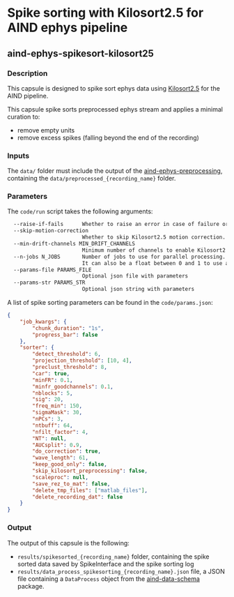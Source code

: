 # Spike sorting with Kilosort2.5 for AIND ephys pipeline
## aind-ephys-spikesort-kilosort25


### Description

This capsule is designed to spike sort ephys data using [Kilosort2.5](https://github.com/MouseLand/Kilosort/tree/c31df11de9a4235c22a20909884f467c3813a2e4) for the AIND pipeline.

This capsule spike sorts preprocessed ephys stream and applies a minimal curation to:

- remove empty units
- remove excess spikes (falling beyond the end of the recording)


### Inputs

The `data/` folder must include the output of the [aind-ephys-preprocessing](https://github.com/AllenNeuralDynamics/aind-ephys-preprocessing), containing 
the `data/preprocessed_{recording_name}` folder.

### Parameters

The `code/run` script takes the following arguments:

```bash
  --raise-if-fails      Whether to raise an error in case of failure or continue. Default True (raise)
  --skip-motion-correction
                        Whether to skip Kilosort2.5 motion correction. Default: True
  --min-drift-channels MIN_DRIFT_CHANNELS
                        Minimum number of channels to enable Kilosort2.5 motion correction. Default is 96.
  --n-jobs N_JOBS       Number of jobs to use for parallel processing. Default is -1 (all available cores). 
                        It can also be a float between 0 and 1 to use a fraction of available cores
  --params-file PARAMS_FILE
                        Optional json file with parameters
  --params-str PARAMS_STR
                        Optional json string with parameters

```

A list of spike sorting parameters can be found in the `code/params.json`:

```json
{
    "job_kwargs": {
        "chunk_duration": "1s",
        "progress_bar": false
    },
    "sorter": {
        "detect_threshold": 6,
        "projection_threshold": [10, 4],
        "preclust_threshold": 8,
        "car": true,
        "minFR": 0.1,
        "minfr_goodchannels": 0.1,
        "nblocks": 5,
        "sig": 20,
        "freq_min": 150,
        "sigmaMask": 30,
        "nPCs": 3,
        "ntbuff": 64,
        "nfilt_factor": 4,
        "NT": null,
        "AUCsplit": 0.9,
        "do_correction": true,
        "wave_length": 61,
        "keep_good_only": false,
        "skip_kilosort_preprocessing": false,
        "scaleproc": null,
        "save_rez_to_mat": false,
        "delete_tmp_files": ["matlab_files"],
        "delete_recording_dat": false
    }
}
```

### Output

The output of this capsule is the following:

- `results/spikesorted_{recording_name}` folder, containing the spike sorted data saved by SpikeInterface and the spike sorting log
- `results/data_process_spikesorting_{recording_name}.json` file, a JSON file containing a `DataProcess` object from the [aind-data-schema](https://aind-data-schema.readthedocs.io/en/stable/) package.

